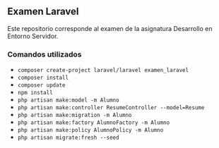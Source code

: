 ## Examen Laravel

Este repositorio corresponde al examen de la asignatura Desarrollo en Entorno Servidor.

### Comandos utilizados

* `composer create-project laravel/laravel examen_laravel`
* `composer install` 
* `composer update` 
* `npm install`
* `php artisan make:model -m Alumno`
* `php artisan make:controller ResumeController --model=Resume`
* `php artisan make:migration -m Alumno`
* `php artisan make:factory AlumnoFactory -m Alumno`
* `php artisan make:policy AlumnoPolicy -m Alumno`
* `php artisan migrate:fresh --seed`
